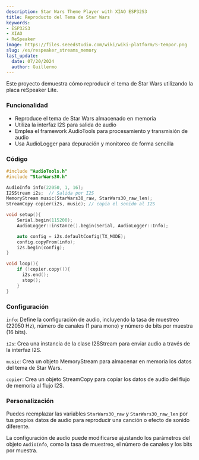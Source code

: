```yaml
---
description: Star Wars Theme Player with XIAO ESP32S3
title: Reproducto del Tema de Star Wars
keywords:
- ESP32S3
- XIAO
- ReSpeaker
image: https://files.seeedstudio.com/wiki/wiki-platform/S-tempor.png
slug: /es/respeaker_streams_memory
last_update:
  date: 07/20/2024
  author: Guillermo
---
```


Este proyecto demuestra cómo reproducir el tema de Star Wars utilizando la placa reSpeaker Lite.

### Funcionalidad

* Reproduce el tema de Star Wars almacenado en memoria
* Utiliza la interfaz I2S para salida de audio
* Emplea el framework AudioTools para procesamiento y transmisión de audio
* Usa AudioLogger para depuración y monitoreo de forma sencilla

### Código

```cpp
#include "AudioTools.h"
#include "StarWars30.h"

AudioInfo info(22050, 1, 16);
I2SStream i2s;  // Salida por I2S
MemoryStream music(StarWars30_raw, StarWars30_raw_len);
StreamCopy copier(i2s, music); // copia el sonido al I2S

void setup(){
    Serial.begin(115200);
    AudioLogger::instance().begin(Serial, AudioLogger::Info);

    auto config = i2s.defaultConfig(TX_MODE);
    config.copyFrom(info);
    i2s.begin(config);
}

void loop(){
    if (!copier.copy()){
      i2s.end();
      stop();
    }
}
```

### Configuración

`info`: Define la configuración de audio, incluyendo la tasa de muestreo (22050 Hz), número de canales (1 para mono) y número de bits por muestra (16 bits).

`i2s`: Crea una instancia de la clase I2SStream para enviar audio a través de la interfaz I2S.

`music`: Crea un objeto MemoryStream para almacenar en memoria los datos del tema de Star Wars.

`copier`: Crea un objeto StreamCopy para copiar los datos de audio del flujo de memoria al flujo I2S.

### Personalización

Puedes reemplazar las variables `StarWars30_raw` y `StarWars30_raw_len` por tus propios datos de audio para reproducir una canción o efecto de sonido diferente.

La configuración de audio puede modificarse ajustando los parámetros del objeto `AudioInfo`, como la tasa de muestreo, el número de canales y los bits por muestra.
